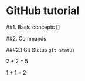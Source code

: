 # GitHub tutorial
##1. Basic concepts []

##2. Commands

###2.1 Git Status
`git status`

2 + 2 = 5

1 + 1 = 2

